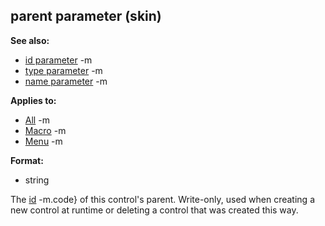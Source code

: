 ## parent parameter (skin)
**See also:**
*   [id parameter](/ref/%7Bskin%7D/param/id.md) -m
*   [type parameter](/ref/%7Bskin%7D/param/type.md) -m
*   [name parameter](/ref/%7Bskin%7D/param/name.md) -m
<!-- -->
**Applies to:**
*   [All](/ref/%7Bskin%7D/control.md) -m
*   [Macro](/ref/%7Bskin%7D/control/macro.md) -m
*   [Menu](/ref/%7Bskin%7D/control/menu.md) -m
<!-- -->
**Format:**
*   string


The [id](/ref/%7Bskin%7D/param/id.md) -m.code} of this control\'s
parent. Write-only, used when creating a new control at runtime or
deleting a control that was created this way.